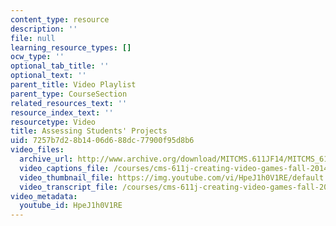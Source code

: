 ```yaml
---
content_type: resource
description: ''
file: null
learning_resource_types: []
ocw_type: ''
optional_tab_title: ''
optional_text: ''
parent_title: Video Playlist
parent_type: CourseSection
related_resources_text: ''
resource_index_text: ''
resourcetype: Video
title: Assessing Students' Projects
uid: 7257b7d2-8b14-06d6-88dc-77900f95d8b6
video_files:
  archive_url: http://www.archive.org/download/MITCMS.611JF14/MITCMS_611JF14_Assessment_300k.mp4
  video_captions_file: /courses/cms-611j-creating-video-games-fall-2014/c6ccdb8607cd51d3b82307e525ff7059_HpeJ1h0V1RE.vtt
  video_thumbnail_file: https://img.youtube.com/vi/HpeJ1h0V1RE/default.jpg
  video_transcript_file: /courses/cms-611j-creating-video-games-fall-2014/ef3aeaf36a1892646cff7432e51f15e3_HpeJ1h0V1RE.pdf
video_metadata:
  youtube_id: HpeJ1h0V1RE
---
```

